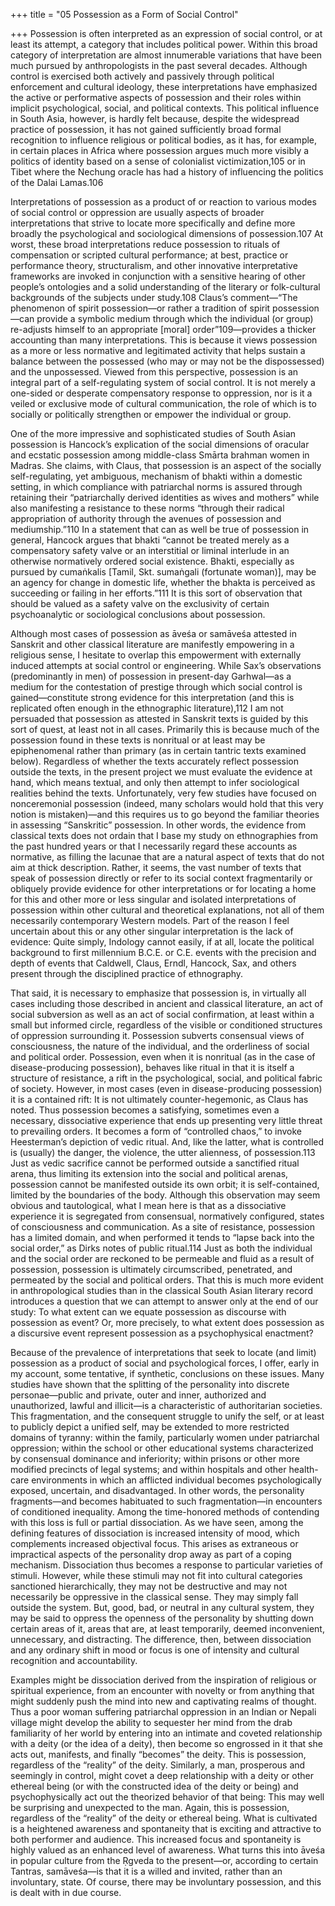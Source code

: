 +++
title = "05 Possession as a Form of Social Control"

+++
Possession is often interpreted as an expression of social control, or at least its attempt, a category that includes political power. Within this broad category of interpretation are almost innumerable variations that have been much pursued by anthropologists in the past several decades. Although control is exercised both actively and passively through political enforcement and cultural ideology, these interpretations have emphasized the active or performative aspects of possession and their roles within implicit psychological, social, and political contexts. This political influence in South Asia, however, is hardly felt because, despite the widespread practice of possession, it has not gained sufficiently broad formal recognition to influence religious or political bodies, as it has, for example, in certain places in Africa where possession argues much more visibly a politics of identity based on a sense of colonialist victimization,105 or in Tibet where the Nechung oracle has had a history of influencing the politics of the Dalai Lamas.106

Interpretations of possession as a product of or reaction to various modes of social control or oppression are usually aspects of broader interpretations that strive to locate more specifically and define more broadly the psychological and sociological dimensions of possession.107 At worst, these broad interpretations reduce possession to rituals of compensation or scripted cultural performance; at best, practice or performance theory, structuralism, and other innovative interpretative frameworks are invoked in conjunction with a sensitive hearing of other people’s ontologies and a solid understanding of the literary or folk-cultural backgrounds of the subjects under study.108 Claus’s comment—“The phenomenon of spirit possession—or rather a tradition of spirit possession—can provide a symbolic medium through which the individual (or group) re-adjusts himself to an appropriate [moral] order”109—provides a thicker accounting than many interpretations. This is because it views possession as a more or less normative and legitimated activity that helps sustain a balance between the possessed (who may or may not be the dispossessed) and the unpossessed. Viewed from this perspective, possession is an integral part of a self-regulating system of social control. It is not merely a one-sided or desperate compensatory response to oppression, nor is it a veiled or exclusive mode of cultural communication, the role of which is to socially or politically strengthen or empower the individual or group.

One of the more impressive and sophisticated studies of South Asian possession is Hancock’s explication of the social dimensions of oracular and ecstatic possession among middle-class Smārta brahman women in Madras. She claims, with Claus, that possession is an aspect of the socially self-regulating, yet ambiguous, mechanism of bhakti within a domestic setting, in which compliance with patriarchal norms is assured through retaining their “patriarchally derived identities as wives and mothers” while also manifesting a resistance to these norms “through their radical appropriation of authority through the avenues of possession and mediumship.”110 In a statement that can as well be true of possession in general, Hancock argues that bhakti “cannot be treated merely as a compensatory safety valve or an interstitial or liminal interlude in an otherwise normatively ordered social existence. Bhakti, especially as pursued by cumaṅkalis [Tamil, Skt. sumaṅgali (fortunate woman)], may be an agency for change in domestic life, whether the bhakta is perceived as succeeding or failing in her efforts.”111 It is this sort of observation that should be valued as a safety valve on the exclusivity of certain psychoanalytic or sociological conclusions about possession.

Although most cases of possession as āveśa or samāveśa attested in Sanskrit and other classical literature are manifestly empowering in a religious sense, I hesitate to overlap this empowerment with externally induced attempts at social control or engineering. While Sax’s observations (predominantly in men) of possession in present-day Garhwal—as a medium for the contestation of prestige through which social control is gained—constitute strong evidence for this interpretation (and this is replicated often enough in the ethnographic literature),112 I am not persuaded that possession as attested in Sanskrit texts is guided by this sort of quest, at least not in all cases. Primarily this is because much of the possession found in these texts is nonritual or at least may be epiphenomenal rather than primary (as in certain tantric texts examined below). Regardless of whether the texts accurately reflect possession outside the texts, in the present project we must evaluate the evidence at hand, which means textual, and only then attempt to infer sociological realities behind the texts. Unfortunately, very few studies have focused on nonceremonial possession (indeed, many scholars would hold that this very notion is mistaken)—and this requires us to go beyond the familiar theories in assessing “Sanskritic” possession. In other words, the evidence from classical texts does not ordain that I base my study on ethnographies from the past hundred years or that I necessarily regard these accounts as normative, as filling the lacunae that are a natural aspect of texts that do not aim at thick description. Rather, it seems, the vast number of texts that speak of possession directly or refer to its social context fragmentarily or obliquely provide evidence for other interpretations or for locating a home for this and other more or less singular and isolated interpretations of possession within other cultural and theoretical explanations, not all of them necessarily contemporary Western models. Part of the reason I feel uncertain about this or any other singular interpretation is the lack of evidence: Quite simply, Indology cannot easily, if at all, locate the political background to first millennium B.C.E. or C.E. events with the precision and depth of events that Caldwell, Claus, Erndl, Hancock, Sax, and others present through the disciplined practice of ethnography.

That said, it is necessary to emphasize that possession is, in virtually all cases including those described in ancient and classical literature, an act of social subversion as well as an act of social confirmation, at least within a small but informed circle, regardless of the visible or conditioned structures of oppression surrounding it. Possession subverts consensual views of consciousness, the nature of the individual, and the orderliness of social and political order. Possession, even when it is nonritual (as in the case of disease-producing possession), behaves like ritual in that it is itself a structure of resistance, a rift in the psychological, social, and political fabric of society. However, in most cases (even in disease-producing possession) it is a contained rift: It is not ultimately counter-hegemonic, as Claus has noted. Thus possession becomes a satisfying, sometimes even a necessary, dissociative experience that ends up presenting very little threat to prevailing orders. It becomes a form of “controlled chaos,” to invoke Heesterman’s depiction of vedic ritual. And, like the latter, what is controlled is (usually) the danger, the violence, the utter alienness, of possession.113 Just as vedic sacrifice cannot be performed outside a sanctified ritual arena, thus limiting its extension into the social and political arenas, possession cannot be manifested outside its own orbit; it is self-contained, limited by the boundaries of the body. Although this observation may seem obvious and tautological, what I mean here is that as a dissociative experience it is segregated from consensual, normatively configured, states of consciousness and communication. As a site of resistance, possession has a limited domain, and when performed it tends to “lapse back into the social order,” as Dirks notes of public ritual.114 Just as both the individual and the social order are reckoned to be permeable and fluid as a result of possession, possession is ultimately circumscribed, penetrated, and permeated by the social and political orders. That this is much more evident in anthropological studies than in the classical South Asian literary record introduces a question that we can attempt to answer only at the end of our study: To what extent can we equate possession as discourse with possession as event? Or, more precisely, to what extent does possession as a discursive event represent possession as a psychophysical enactment?

Because of the prevalence of interpretations that seek to locate (and limit) possession as a product of social and psychological forces, I offer, early in my account, some tentative, if synthetic, conclusions on these issues. Many studies have shown that the splitting of the personality into discrete personae—public and private, outer and inner, authorized and unauthorized, lawful and illicit—is a characteristic of authoritarian societies. This fragmentation, and the consequent struggle to unify the self, or at least to publicly depict a unified self, may be extended to more restricted domains of tyranny: within the family, particularly women under patriarchal oppression; within the school or other educational systems characterized by consensual dominance and inferiority; within prisons or other more modified precincts of legal systems; and within hospitals and other health-care environments in which an afflicted individual becomes psychologically exposed, uncertain, and disadvantaged. In other words, the personality fragments—and becomes habituated to such fragmentation—in encounters of conditioned inequality. Among the time-honored methods of contending with this loss is full or partial dissociation. As we have seen, among the defining features of dissociation is increased intensity of mood, which complements increased objectival focus. This arises as extraneous or impractical aspects of the personality drop away as part of a coping mechanism. Dissociation thus becomes a response to particular varieties of stimuli. However, while these stimuli may not fit into cultural categories sanctioned hierarchically, they may not be destructive and may not necessarily be oppressive in the classical sense. They may simply fall outside the system. But, good, bad, or neutral in any cultural system, they may be said to oppress the openness of the personality by shutting down certain areas of it, areas that are, at least temporarily, deemed inconvenient, unnecessary, and distracting. The difference, then, between dissociation and any ordinary shift in mood or focus is one of intensity and cultural recognition and accountability.

Examples might be dissociation derived from the inspiration of religious or spiritual experience, from an encounter with novelty or from anything that might suddenly push the mind into new and captivating realms of thought. Thus a poor woman suffering patriarchal oppression in an Indian or Nepali village might develop the ability to sequester her mind from the drab familiarity of her world by entering into an intimate and coveted relationship with a deity (or the idea of a deity), then become so engrossed in it that she acts out, manifests, and finally “becomes” the deity. This is possession, regardless of the “reality” of the deity. Similarly, a man, prosperous and seemingly in control, might covet a deep relationship with a deity or other ethereal being (or with the constructed idea of the deity or being) and psychophysically act out the theorized behavior of that being: This may well be surprising and unexpected to the man. Again, this is possession, regardless of the “reality” of the deity or ethereal being. What is cultivated is a heightened awareness and spontaneity that is exciting and attractive to both performer and audience. This increased focus and spontaneity is highly valued as an enhanced level of awareness. What turns this into āveśa in popular culture from the Ṛgveda to the present—or, according to certain Tantras, samāveśa—is that it is a willed and invited, rather than an involuntary, state. Of course, there may be involuntary possession, and this is dealt with in due course.
